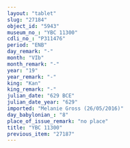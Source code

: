 ```yaml
---
layout: "tablet"
slug: "27184"
object_id: "5943"
museum_no_: "YBC 11300"
cdli_no_: "P311476"
period: "ENB"
day_remark: "-"
month: "VIb"
month_remark: "-"
year: "19"
year_remark: "-"
king: "Kan"
king_remark: "-"
julian_date: "629 BCE"
julian_date_year: "629"
imported: "Melanie Gross (26/05/2016)"
day_babylonian_: "8"
place_of_issue_remark: "no place"
title: "YBC 11300"
previous_item: "27187"
---
```

